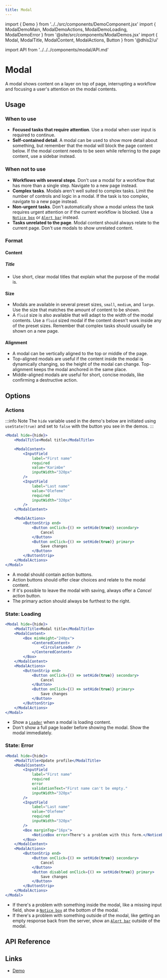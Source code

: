 ```yaml
---
title: Modal
---
```


import { Demo } from '../../src/components/DemoComponent.jsx'
import { ModalDemoMain, ModalDemoActions, ModalDemoLoading, ModalDemoError } from '@site/src/components/ModalDemos.jsx'
import { Modal, ModalTitle, ModalContent, ModalActions, Button } from '@dhis2/ui'

import API from '../../../components/modal/API.md'

# Modal

A modal shows content on a layer on top of page, interrupting a workflow and focusing a user's attention on the modal contents.

<Demo>
    <ModalDemoMain/>
</Demo>

## Usage

### When to use

-   **Focused tasks that require attention**. Use a modal when user input is required to continue.
-   **Self-contained detail**. A modal can be used to show more detail about something, but remember that the modal will block the page content below. If the modal content needs to be seen while referring to the page content, use a sidebar instead.

### When not to use

-   **Workflows with several steps**. Don't use a modal for a workflow that has more than a single step. Navigate to a new page instead.
-   **Complex tasks**. Modals aren't well suited to complex tasks. Limit the number of controls and logic in a modal. If the task is too complex, navigate to a new page instead.
-   **Non-urgent tasks**. Don't automatically show a modal unless the task requires urgent attention or if the current workflow is blocked. Use a [`Notice box`](notice-box.md) or [`Alert bar`](alertbar.md) instead.
-   **Tasks unrelated to the page**. Modal content should always relate to the current page. Don't use modals to show unrelated content.

### Format

#### Content

##### Title

-   Use short, clear modal titles that explain what the purpose of the modal is.

#### Size

-   Modals are available in several preset sizes, `small`, `medium`, and `large`. Use the size that matches the amount of content to be shown.
-   A `fluid` size is also available that will adapt to the width of the modal contents. Use a `fluid` sized modal if the content doesn't work inside any of the preset sizes. Remember that complex tasks should usually be shown on a new page.

#### Alignment

-   A modal can be vertically aligned to the top or middle of the page.
-   Top-aligned modals are useful if the content inside the modal is dynamically changing, so the height of the modal can change. Top-alignment keeps the modal anchored in the same place.
-   Middle-aligned modals are useful for short, concise modals, like confirming a destructive action.

## Options

### Actions

:::info Note
The `hide` variable used in the demo's below are initiated using `useState(true)` and set to `false` with the button you see in the demos.
:::

<Demo>
    <ModalDemoActions/>
</Demo>

```jsx
<Modal hide={hide}>
    <ModalTitle>Modal title</ModalTitle>

    <ModalContent>
        <InputField
            label="First name"
            required
            value="Karimbe"
            inputWidth="320px"
        />
        <InputField
            label="Last name"
            value="Olefeme"
            required
            inputWidth="320px"
        />
    </ModalContent>

    <ModalActions>
        <ButtonStrip end>
            <Button onClick={() => setHide(true)} secondary>
                Cancel
            </Button>
            <Button onClick={() => setHide(true)} primary>
                Save changes
            </Button>
        </ButtonStrip>
    </ModalActions>
</Modal>
```

-   A modal should contain action buttons.
-   Action buttons should offer clear choices and relate to the modal content.
-   If it's possible to leave the modal with saving, always offer a _Cancel_ action button.
-   The primary action should always be furthest to the right.

### State: Loading

<Demo>
    <ModalDemoLoading/>
</Demo>

```jsx
<Modal hide={hide}>
    <ModalTitle>Modal title</ModalTitle>
    <ModalContent>
        <Box minHeight="240px">
            <CenteredContent>
                <CircularLoader />
            </CenteredContent>
        </Box>
    </ModalContent>
    <ModalActions>
        <ButtonStrip end>
            <Button onClick={() => setHide(true)} secondary>
                Cancel
            </Button>
            <Button onClick={() => setHide(true)} primary>
                Save changes
            </Button>
        </ButtonStrip>
    </ModalActions>
</Modal>
```

-   Show a [`Loader`](loading.md) when a modal is loading content.
-   Don't show a full page loader before showing the modal. Show the modal immediately.

### State: Error

<Demo>
    <ModalDemoError/>
</Demo>

```jsx
<Modal hide={hide}>
    <ModalTitle>Update profile</ModalTitle>
    <ModalContent>
        <InputField
            label="First name"
            required
            error
            validationText="First name can't be empty."
            inputWidth="320px"
        />
        <InputField
            label="Last name"
            value="Olefeme"
            required
            inputWidth="320px"
        />
        <Box marginTop="16px">
            <NoticeBox error>There's a problem with this form.</NoticeBox>
        </Box>
    </ModalContent>
    <ModalActions>
        <ButtonStrip end>
            <Button onClick={() => setHide(true)} secondary>
                Cancel
            </Button>
            <Button disabled onClick={() => setHide(true)} primary>
                Save changes
            </Button>
        </ButtonStrip>
    </ModalActions>
</Modal>
```

-   If there's a problem with something inside the modal, like a missing input field, show a [`Notice box`](notice-box.md) at the bottom of the modal.
-   If there's a problem with something outside of the modal, like getting an empty response back from the server, show an [`Alert bar`](alertbar.md) outside of the modal.

## API Reference

<API />

## Links

-   <a href="/demo/?path=/story/modal--default-content" target="_blank">Demo</a>
